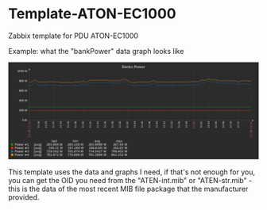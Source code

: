 # Template-ATON-EC1000
Zabbix template for PDU ATON-EC1000

Example: what the "bankPower" data graph looks like

![Bank Powers Graph](https://github.com/woodman-sh/Template-ATON-EC1000/blob/main/Images/Banks%20Power%20Graph.png)

This template uses the data and graphs I need, if that's not enough for you, you can get the OID you need from the "ATEN-int.mib" or "ATEN-str.mib" - this is the data of the most recent MIB file package that the manufacturer provided.
